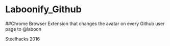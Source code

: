 # Laboonify_Github

##Chrome Browser Extension that changes the avatar on every Github user page to @laboon

Steelhacks 2016
